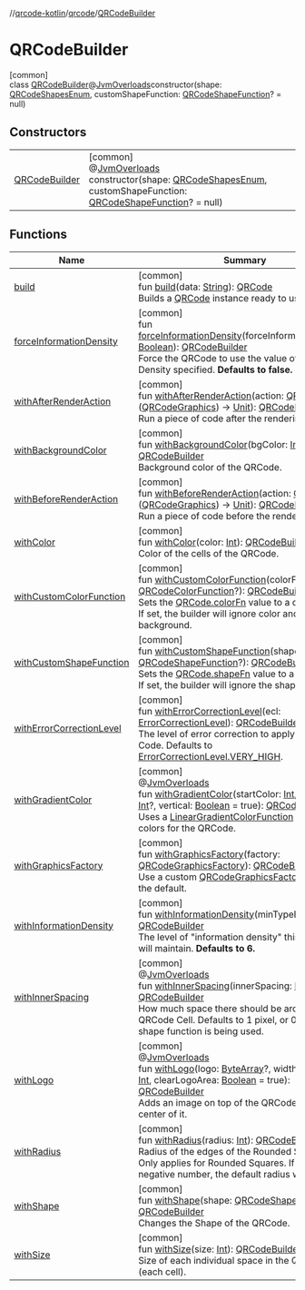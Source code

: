 //[qrcode-kotlin](../../../index.md)/[qrcode](../index.md)/[QRCodeBuilder](index.md)

# QRCodeBuilder

[common]\
class [QRCodeBuilder](index.md)@[JvmOverloads](https://kotlinlang.org/api/latest/jvm/stdlib/kotlin-stdlib/kotlin.jvm/-jvm-overloads/index.html)constructor(shape: [QRCodeShapesEnum](../-q-r-code-shapes-enum/index.md), customShapeFunction: [QRCodeShapeFunction](../../qrcode.shape/-q-r-code-shape-function/index.md)? = null)

## Constructors

| | |
|---|---|
| [QRCodeBuilder](-q-r-code-builder.md) | [common]<br>@[JvmOverloads](https://kotlinlang.org/api/latest/jvm/stdlib/kotlin-stdlib/kotlin.jvm/-jvm-overloads/index.html)<br>constructor(shape: [QRCodeShapesEnum](../-q-r-code-shapes-enum/index.md), customShapeFunction: [QRCodeShapeFunction](../../qrcode.shape/-q-r-code-shape-function/index.md)? = null) |

## Functions

| Name | Summary |
|---|---|
| [build](build.md) | [common]<br>fun [build](build.md)(data: [String](https://kotlinlang.org/api/latest/jvm/stdlib/kotlin-stdlib/kotlin/-string/index.html)): [QRCode](../-q-r-code/index.md)<br>Builds a [QRCode](../-q-r-code/index.md) instance ready to use. |
| [forceInformationDensity](force-information-density.md) | [common]<br>fun [forceInformationDensity](force-information-density.md)(forceInformationDensity: [Boolean](https://kotlinlang.org/api/latest/jvm/stdlib/kotlin-stdlib/kotlin/-boolean/index.html)): [QRCodeBuilder](index.md)<br>Force the QRCode to use the value of Information Density specified. **Defaults to false.** |
| [withAfterRenderAction](with-after-render-action.md) | [common]<br>fun [withAfterRenderAction](with-after-render-action.md)(action: [QRCode](../-q-r-code/index.md).([QRCodeGraphics](../../qrcode.render/-q-r-code-graphics/index.md)) -&gt; [Unit](https://kotlinlang.org/api/latest/jvm/stdlib/kotlin-stdlib/kotlin/-unit/index.html)): [QRCodeBuilder](index.md)<br>Run a piece of code after the rendering is done. |
| [withBackgroundColor](with-background-color.md) | [common]<br>fun [withBackgroundColor](with-background-color.md)(bgColor: [Int](https://kotlinlang.org/api/latest/jvm/stdlib/kotlin-stdlib/kotlin/-int/index.html)): [QRCodeBuilder](index.md)<br>Background color of the QRCode. |
| [withBeforeRenderAction](with-before-render-action.md) | [common]<br>fun [withBeforeRenderAction](with-before-render-action.md)(action: [QRCode](../-q-r-code/index.md).([QRCodeGraphics](../../qrcode.render/-q-r-code-graphics/index.md)) -&gt; [Unit](https://kotlinlang.org/api/latest/jvm/stdlib/kotlin-stdlib/kotlin/-unit/index.html)): [QRCodeBuilder](index.md)<br>Run a piece of code before the rendering is done. |
| [withColor](with-color.md) | [common]<br>fun [withColor](with-color.md)(color: [Int](https://kotlinlang.org/api/latest/jvm/stdlib/kotlin-stdlib/kotlin/-int/index.html)): [QRCodeBuilder](index.md)<br>Color of the cells of the QRCode. |
| [withCustomColorFunction](with-custom-color-function.md) | [common]<br>fun [withCustomColorFunction](with-custom-color-function.md)(colorFn: [QRCodeColorFunction](../../qrcode.color/-q-r-code-color-function/index.md)?): [QRCodeBuilder](index.md)<br>Sets the [QRCode.colorFn](../-q-r-code/color-fn.md) value to a custom one. If set, the builder will ignore color and background. |
| [withCustomShapeFunction](with-custom-shape-function.md) | [common]<br>fun [withCustomShapeFunction](with-custom-shape-function.md)(shapeFn: [QRCodeShapeFunction](../../qrcode.shape/-q-r-code-shape-function/index.md)?): [QRCodeBuilder](index.md)<br>Sets the [QRCode.shapeFn](../-q-r-code/shape-fn.md) value to a custom one. If set, the builder will ignore the shape parameter. |
| [withErrorCorrectionLevel](with-error-correction-level.md) | [common]<br>fun [withErrorCorrectionLevel](with-error-correction-level.md)(ecl: [ErrorCorrectionLevel](../../qrcode.raw/-error-correction-level/index.md)): [QRCodeBuilder](index.md)<br>The level of error correction to apply to the QR Code. Defaults to [ErrorCorrectionLevel.VERY_HIGH](../../qrcode.raw/-error-correction-level/-v-e-r-y_-h-i-g-h/index.md). |
| [withGradientColor](with-gradient-color.md) | [common]<br>@[JvmOverloads](https://kotlinlang.org/api/latest/jvm/stdlib/kotlin-stdlib/kotlin.jvm/-jvm-overloads/index.html)<br>fun [withGradientColor](with-gradient-color.md)(startColor: [Int](https://kotlinlang.org/api/latest/jvm/stdlib/kotlin-stdlib/kotlin/-int/index.html), endColor: [Int](https://kotlinlang.org/api/latest/jvm/stdlib/kotlin-stdlib/kotlin/-int/index.html)?, vertical: [Boolean](https://kotlinlang.org/api/latest/jvm/stdlib/kotlin-stdlib/kotlin/-boolean/index.html) = true): [QRCodeBuilder](index.md)<br>Uses a [LinearGradientColorFunction](../../qrcode.color/-linear-gradient-color-function/index.md) to choose colors for the QRCode. |
| [withGraphicsFactory](with-graphics-factory.md) | [common]<br>fun [withGraphicsFactory](with-graphics-factory.md)(factory: [QRCodeGraphicsFactory](../../qrcode.render/-q-r-code-graphics-factory/index.md)): [QRCodeBuilder](index.md)<br>Use a custom [QRCodeGraphicsFactory](../../qrcode.render/-q-r-code-graphics-factory/index.md) instead of the default. |
| [withInformationDensity](with-information-density.md) | [common]<br>fun [withInformationDensity](with-information-density.md)(minTypeNum: [Int](https://kotlinlang.org/api/latest/jvm/stdlib/kotlin-stdlib/kotlin/-int/index.html)): [QRCodeBuilder](index.md)<br>The level of &quot;information density&quot; this QRCode will maintain. **Defaults to 6.** |
| [withInnerSpacing](with-inner-spacing.md) | [common]<br>@[JvmOverloads](https://kotlinlang.org/api/latest/jvm/stdlib/kotlin-stdlib/kotlin.jvm/-jvm-overloads/index.html)<br>fun [withInnerSpacing](with-inner-spacing.md)(innerSpacing: [Int](https://kotlinlang.org/api/latest/jvm/stdlib/kotlin-stdlib/kotlin/-int/index.html)? = null): [QRCodeBuilder](index.md)<br>How much space there should be around each QRCode Cell. Defaults to 1 pixel, or 0 if a custom shape function is being used. |
| [withLogo](with-logo.md) | [common]<br>@[JvmOverloads](https://kotlinlang.org/api/latest/jvm/stdlib/kotlin-stdlib/kotlin.jvm/-jvm-overloads/index.html)<br>fun [withLogo](with-logo.md)(logo: [ByteArray](https://kotlinlang.org/api/latest/jvm/stdlib/kotlin-stdlib/kotlin/-byte-array/index.html)?, width: [Int](https://kotlinlang.org/api/latest/jvm/stdlib/kotlin-stdlib/kotlin/-int/index.html), height: [Int](https://kotlinlang.org/api/latest/jvm/stdlib/kotlin-stdlib/kotlin/-int/index.html), clearLogoArea: [Boolean](https://kotlinlang.org/api/latest/jvm/stdlib/kotlin-stdlib/kotlin/-boolean/index.html) = true): [QRCodeBuilder](index.md)<br>Adds an image on top of the QRCode, at the center of it. |
| [withRadius](with-radius.md) | [common]<br>fun [withRadius](with-radius.md)(radius: [Int](https://kotlinlang.org/api/latest/jvm/stdlib/kotlin-stdlib/kotlin/-int/index.html)): [QRCodeBuilder](index.md)<br>Radius of the edges of the Rounded Squares. Only applies for Rounded Squares. If set to a negative number, the default radius will be used. |
| [withShape](with-shape.md) | [common]<br>fun [withShape](with-shape.md)(shape: [QRCodeShapesEnum](../-q-r-code-shapes-enum/index.md)): [QRCodeBuilder](index.md)<br>Changes the Shape of the QRCode. |
| [withSize](with-size.md) | [common]<br>fun [withSize](with-size.md)(size: [Int](https://kotlinlang.org/api/latest/jvm/stdlib/kotlin-stdlib/kotlin/-int/index.html)): [QRCodeBuilder](index.md)<br>Size of each individual space in the QRCode (each cell). |

